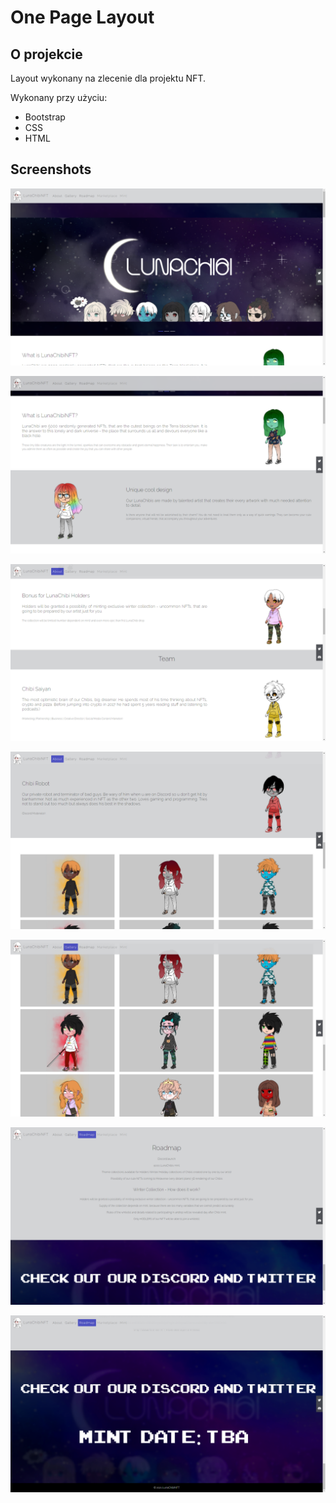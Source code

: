 # One Page Layout
## O projekcie
Layout wykonany na zlecenie dla projektu NFT.

Wykonany przy użyciu:

* Bootstrap
* CSS
* HTML




## Screenshots

![Screenshot](screenshots/1.png)

![Screenshot](screenshots/2.png)

![Screenshot](screenshots/3.png)

![Screenshot](screenshots/4.png)

![Screenshot](screenshots/5.png)

![Screenshot](screenshots/6.png)

![Screenshot](screenshots/7.png)




